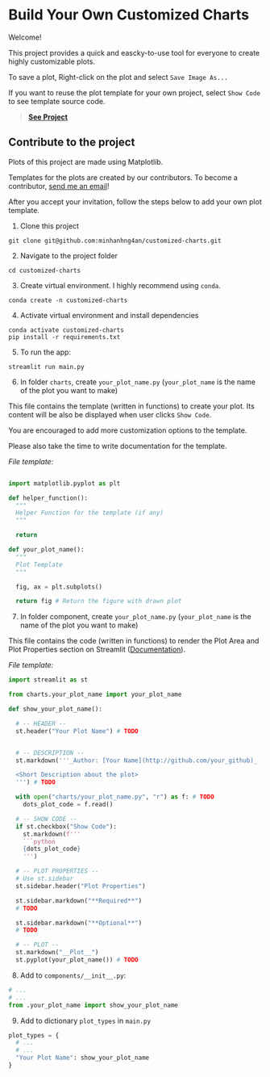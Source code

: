 # Build Your Own Customized Charts

Welcome!

This project provides a quick and eascky-to-use tool for everyone to create highly customizable plots.

To save a plot, Right-click on the plot and select `Save Image As...`

If you want to reuse the plot template for your own project, select `Show Code` to see template source code.

> **<a href="https://share.streamlit.io/minhanhng4an/customized-charts/main/main.py" target="_blank">See Project</a>**


## Contribute to the project

Plots of this project are made using Matplotlib.

Templates for the plots are created by our contributors. To become a contributor, [send me an email](mailto:anhminhnguyen.ds@gmail.com)!

After you accept your invitation, follow the steps below to add your own plot template.

1. Clone this project

```
git clone git@github.com:minhanhng4an/customized-charts.git
```

2. Navigate to the project folder

```
cd customized-charts
```

3. Create virtual environment. I highly recommend using `conda`.

```
conda create -n customized-charts
```

4. Activate virtual environment and install dependencies

```
conda activate customized-charts
pip install -r requirements.txt
```

5. To run the app:

```
streamlit run main.py
```

6. In folder `charts`, create `your_plot_name.py` (`your_plot_name` is the name of the plot you want to make)

This file contains the template (written in functions) to create your plot. Its content will be also be displayed when user clicks `Show Code`.

You are encouraged to add more customization options to the template.

Please also take the time to write documentation for the template.

_File template:_

```python

import matplotlib.pyplot as plt

def helper_function():
  """
  Helper Function for the template (if any)
  """

  return

def your_plot_name():
  """
  Plot Template
  """

  fig, ax = plt.subplots()

  return fig # Return the figure with drawn plot

```

7. In folder component, create `your_plot_name.py` (`your_plot_name` is the name of the plot you want to make)

This file contains the code (written in functions) to render the Plot Area and Plot Properties section on Streamlit (<a href="https://docs.streamlit.io/en/stable/api.html" target="_blank">Documentation</a>).



_File template:_

````python
import streamlit as st

from charts.your_plot_name import your_plot_name

def show_your_plot_name():

  # -- HEADER --
  st.header("Your Plot Name") # TODO


  # -- DESCRIPTION --
  st.markdown('''_Author: [Your Name](http://github.com/your_github)_

  <Short Description about the plot>
  ''') # TODO

  with open("charts/your_plot_name.py", "r") as f: # TODO
    dots_plot_code = f.read()

  # -- SHOW CODE --
  if st.checkbox("Show Code"):
    st.markdown(f'''
    ```python
    {dots_plot_code}
    ''')

  # -- PLOT PROPERTIES --
  # Use st.sidebar
  st.sidebar.header("Plot Properties")

  st.sidebar.markdown("**Required**")
  # TODO

  st.sidebar.markdown("**Optional**")
  # TODO

  # -- PLOT --
  st.markdown("__Plot__")
  st.pyplot(your_plot_name()) # TODO

````

8. Add to `components/__init__.py`:

```python
# ...
# ...
from .your_plot_name import show_your_plot_name
```

9. Add to dictionary `plot_types` in `main.py`

```python
plot_types = {
  # ...
  # ...
  "Your Plot Name": show_your_plot_name
}
```
